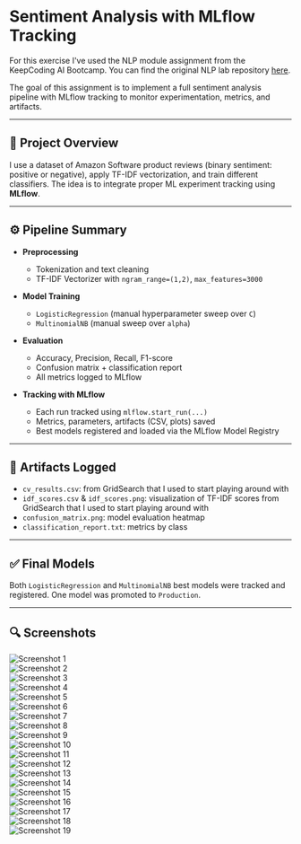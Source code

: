 # Sentiment Analysis with MLflow Tracking

For this exercise I've used the NLP module assignment from the KeepCoding AI Bootcamp. You can find the original NLP lab repository [here](https://github.com/syllerim/nlp-lab).

The goal of this assignment is to implement a full sentiment analysis pipeline with MLflow tracking to monitor experimentation, metrics, and artifacts.

---

## 📌 Project Overview

I use a dataset of Amazon Software product reviews (binary sentiment: positive or negative), apply TF-IDF vectorization, and train different classifiers.
The idea is to integrate proper ML experiment tracking using **MLflow**.

---

## ⚙️ Pipeline Summary

- **Preprocessing**
  - Tokenization and text cleaning
  - TF-IDF Vectorizer with `ngram_range=(1,2)`, `max_features=3000`

- **Model Training**
  - `LogisticRegression` (manual hyperparameter sweep over `C`)
  - `MultinomialNB` (manual sweep over `alpha`)
  
- **Evaluation**
  - Accuracy, Precision, Recall, F1-score
  - Confusion matrix + classification report
  - All metrics logged to MLflow

- **Tracking with MLflow**
  - Each run tracked using `mlflow.start_run(...)`
  - Metrics, parameters, artifacts (CSV, plots) saved
  - Best models registered and loaded via the MLflow Model Registry

---

## 📁 Artifacts Logged

- `cv_results.csv`: from GridSearch that I used to start playing around with
- `idf_scores.csv` & `idf_scores.png`: visualization of TF-IDF scores from GridSearch that I used to start playing around with
- `confusion_matrix.png`: model evaluation heatmap
- `classification_report.txt`: metrics by class

---

## ✅ Final Models

Both `LogisticRegression` and `MultinomialNB` best models were tracked and registered. One model was promoted to `Production`.

---

## 🔍 Screenshots

![Screenshot 1](https://github.com/syllerim/mlops-llmops-lab/blob/main/MLflow/Screenshoots/1.png?raw=true)  
![Screenshot 2](https://github.com/syllerim/mlops-llmops-lab/blob/main/MLflow/Screenshoots/2.png?raw=true)  
![Screenshot 3](https://github.com/syllerim/mlops-llmops-lab/blob/main/MLflow/Screenshoots/3.png?raw=true)  
![Screenshot 4](https://github.com/syllerim/mlops-llmops-lab/blob/main/MLflow/Screenshoots/4.png?raw=true)  
![Screenshot 5](https://github.com/syllerim/mlops-llmops-lab/blob/main/MLflow/Screenshoots/5.png?raw=true)  
![Screenshot 6](https://github.com/syllerim/mlops-llmops-lab/blob/main/MLflow/Screenshoots/6.png?raw=true)  
![Screenshot 7](https://github.com/syllerim/mlops-llmops-lab/blob/main/MLflow/Screenshoots/7.png?raw=true)  
![Screenshot 8](https://github.com/syllerim/mlops-llmops-lab/blob/main/MLflow/Screenshoots/8.png?raw=true)  
![Screenshot 9](https://github.com/syllerim/mlops-llmops-lab/blob/main/MLflow/Screenshoots/9.png?raw=true)  
![Screenshot 10](https://github.com/syllerim/mlops-llmops-lab/blob/main/MLflow/Screenshoots/10.png?raw=true)  
![Screenshot 11](https://github.com/syllerim/mlops-llmops-lab/blob/main/MLflow/Screenshoots/11.png?raw=true)  
![Screenshot 12](https://github.com/syllerim/mlops-llmops-lab/blob/main/MLflow/Screenshoots/12.png?raw=true)  
![Screenshot 13](https://github.com/syllerim/mlops-llmops-lab/blob/main/MLflow/Screenshoots/13.png?raw=true)  
![Screenshot 14](https://github.com/syllerim/mlops-llmops-lab/blob/main/MLflow/Screenshoots/14.png?raw=true)  
![Screenshot 15](https://github.com/syllerim/mlops-llmops-lab/blob/main/MLflow/Screenshoots/15.png?raw=true)  
![Screenshot 16](https://github.com/syllerim/mlops-llmops-lab/blob/main/MLflow/Screenshoots/16.png?raw=true)  
![Screenshot 17](https://github.com/syllerim/mlops-llmops-lab/blob/main/MLflow/Screenshoots/17.png?raw=true)  
![Screenshot 18](https://github.com/syllerim/mlops-llmops-lab/blob/main/MLflow/Screenshoots/18.png?raw=true)  
![Screenshot 19](https://github.com/syllerim/mlops-llmops-lab/blob/main/MLflow/Screenshoots/19.png?raw=true)  

